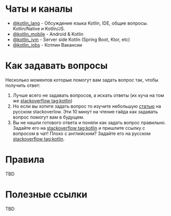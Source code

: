 # Чаты и каналы

* [@kotlin_lang](https://t.me/kotlin_lang) - Обсуждение языка Kotlin, IDE, общие вопросы. Kotlin/Native и Kotlin/JS. 
* [@kotlin_mobile](https://t.me/kotlin_mobile) - Android & Kotlin
* [@kotlin_jvm](https://t.me/kotlin_jvm) - Server side Kotlin (Spring Boot, Ktor, etc)
* [@kotlin_jobs](https://t.me/kotlin_jobs) - Котлин Вакансии

# Как задавать вопросы

Несколько моментов которые помогут вам задать вопрос так, чтобы получить ответ:

1. Лучше всего не задавать вопросов, а искать ответы (их куча на том же [stackoverflow tag:kotlin](https://stackoverflow.com/questions/tagged/kotlin))
1. Но если вы хотите задать вопрос то изучите небольшую [статью](https://ru.stackoverflow.com/help/how-to-ask) на русском stackoverlow. Эти 10 минут на чтение гайда как задавать вопрос помогут вам в будущем.
1. Вы не нашли готового ответа и поняли как задать вопрос правильно. Задайте его на [stackoverflow tag:kotlin](https://stackoverflow.com/questions/tagged/kotlin) и пришлите ссылку с вопросом в чат! Плохо с английским? Задайте его на русском [stackoverflow tag:kotlin](https://ru.stackoverflow.com/questions/tagged/kotlin).

# Правила

TBD

# Полезные ссылки

TBD
